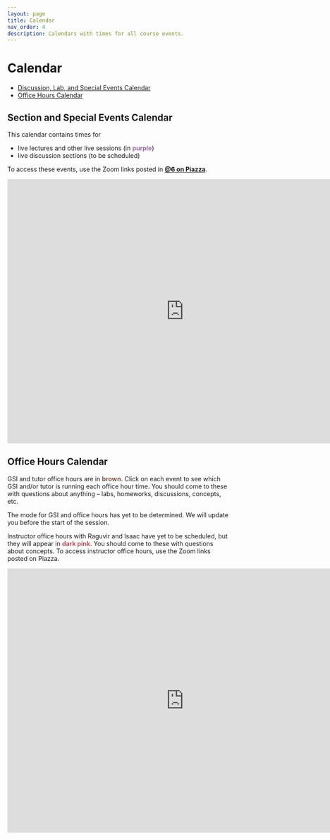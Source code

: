 ```yaml
---
layout: page
title: Calendar
nav_order: 4
description: Calendars with times for all course events.
---
```


# Calendar

- [Discussion, Lab, and Special Events Calendar](#ldlc)
- [Office Hours Calendar](#ohc)

<a name='ldlc'></a>

## Section and Special Events Calendar

This calendar contains times for

- live lectures and other live sessions (in <span style="color:#9e69af">**purple**</span>)
- live discussion sections (to be scheduled)

To access these events, use the Zoom links posted in <b><a href="">@6 on Piazza</a></b>.

<iframe src="https://calendar.google.com/calendar/embed?height=600&amp;wkst=1&amp;bgcolor=%23ffffff&amp;ctz=America%2FLos_Angeles&amp;src=Y190dDcxYmdyajU1a25vaW1zNzB2Ym9kYzdrc0Bncm91cC5jYWxlbmRhci5nb29nbGUuY29t&amp;color=%239E69AF&amp;mode=WEEK&amp;showTitle=0&amp;showCalendars=0" style="border-width:0" width="800" height="600" frameborder="0" scrolling="no"></iframe>

<br>

<a name='ohc'></a>

## Office Hours Calendar

GSI and tutor office hours are in <span style="color:#795548">**brown**</span>. Click on each event to see which GSI and/or tutor is running each office hour time. You should come to these with questions about anything – labs, homeworks, discussions, concepts, etc.

The mode for GSI and office hours has yet to be determined. We will update you before the start of the session.

<!-- To access GSI and tutor office hours, go to our [Office Hours Queue](http://oh.ds100.org). When it’s your turn, you will be given the Zoom link to join. -->

Instructor office hours with Raguvir and Isaac have yet to be scheduled, but they will appear in <span style="color:#b2505b">**dark pink**</span>. You should come to these with questions about concepts. To access instructor office hours, use the Zoom links posted on Piazza.

<iframe src="https://calendar.google.com/calendar/embed?height=600&amp;wkst=1&amp;bgcolor=%23ffffff&amp;ctz=America%2FLos_Angeles&amp;src=Y19xajlsczMzNThsYWg1NGpkbjEwbjVkcWhwY0Bncm91cC5jYWxlbmRhci5nb29nbGUuY29t&amp;color=%23795548&amp;mode=WEEK&amp;showTitle=0&amp;showCalendars=0" style="border-width:0" width="800" height="600" frameborder="0" scrolling="no"></iframe>

